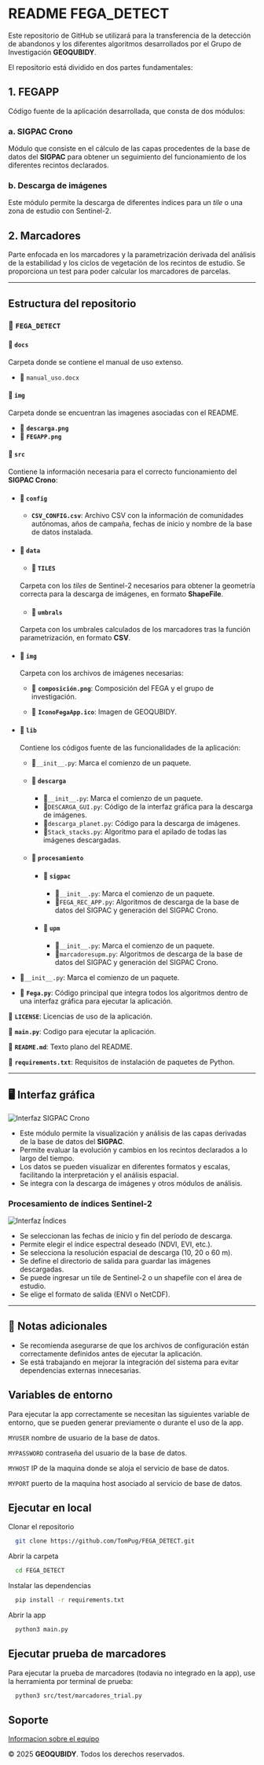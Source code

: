 # README FEGA_DETECT

Este repositorio de GitHub se utilizará para la transferencia de la detección de abandonos y los diferentes algoritmos desarrollados por el Grupo de Investigación **GEOQUBIDY**. 

El repositorio está dividido en dos partes fundamentales:

## 1. FEGAPP
Código fuente de la aplicación desarrollada, que consta de dos módulos:

### a. SIGPAC Crono
Módulo que consiste en el cálculo de las capas procedentes de la base de datos del **SIGPAC** para obtener un seguimiento del funcionamiento de los diferentes recintos declarados.

### b. Descarga de imágenes
Este módulo permite la descarga de diferentes índices para un *tile* o una zona de estudio con Sentinel-2.

## 2. Marcadores
Parte enfocada en los marcadores y la parametrización derivada del análisis de la estabilidad y los ciclos de vegetación de los recintos de estudio.
Se proporciona un test para poder calcular los marcadores de parcelas.

---

## Estructura del repositorio

### 📂 `FEGA_DETECT`


#### 📁 `docs`
Carpeta donde se contiene el manual de uso extenso.
- 📄 `manual_uso.docx`

#### 📁 `img`
Carpeta donde se encuentran las imagenes asociadas con el README.
- 📄 **`descarga.png`**
- 📄 **`FEGAPP.png`**

#### 📁 `src`
Contiene la información necesaria para el correcto funcionamiento del **SIGPAC Crono**:

  - #### 📁 `config`
    - **`CSV_CONFIG.csv`**: Archivo CSV con la información de comunidades autónomas, años de campaña, fechas de inicio y nombre de la base de datos instalada.
  
  - #### 📁 `data`

    - #### 📁 `TILES`
    Carpeta con los *tiles* de Sentinel-2 necesarios para obtener la geometría correcta para la descarga de imágenes, en formato **ShapeFile**.
    - #### 📁 `umbrals`
    Carpeta con los umbrales calculados de los marcadores tras la función parametrización, en formato **CSV**.

  - #### 📁 `img`
    Carpeta con los archivos de imágenes necesarias:
    - 📄 **`composición.png`**: Composición del FEGA y el grupo de investigación.

    - 📄 **`IconoFegaApp.ico`**: Imagen de GEOQUBIDY.

  - #### 📁 `lib`
    Contiene los códigos fuente de las funcionalidades de la aplicación:
    - 📄`__init__.py`: Marca el comienzo de un paquete.

    - #### 📁 `descarga`
      - 📄`__init__.py`: Marca el comienzo de un paquete.
      - 📄`DESCARGA_GUI.py`: Código de la interfaz gráfica para la descarga de imágenes.
      - 📄`descarga_planet.py`: Código para la descarga de imágenes.
      - 📄`Stack_stacks.py`: Algoritmo para el apilado de todas las imágenes descargadas.

    - #### 📁 `procesamiento`
      - #### 📁 `sigpac`
        - 📄`__init__.py`: Marca el comienzo de un paquete.
        - 📄`FEGA_REC_APP.py`: Algoritmos de descarga de la base de datos del SIGPAC y generación del SIGPAC Crono.

      - #### 📁 `upm`
        - 📄`__init__.py`: Marca el comienzo de un paquete.
        - 📄`marcadoresupm.py`: Algoritmos de descarga de la base de datos del SIGPAC y generación del SIGPAC Crono.

  - 📄`__init__.py`: Marca el comienzo de un paquete.

  - 📄 **`Fega.py`**: Código principal que integra todos los algoritmos dentro de una interfaz gráfica para ejecutar la aplicación.

📄 **`LICENSE`**: Licencias de uso de la aplicación.

📄 **`main.py`**: Codigo para ejecutar la aplicación.

📄 **`README.md`**: Texto plano del README.

📄 **`requirements.txt`**: Requisitos de instalación de paquetes de Python.

---

## 🖥️ Interfaz gráfica


![Interfaz SIGPAC Crono](img/FEGAPP.png)

- Este módulo permite la visualización y análisis de las capas derivadas de la base de datos del **SIGPAC**.
- Permite evaluar la evolución y cambios en los recintos declarados a lo largo del tiempo.
- Los datos se pueden visualizar en diferentes formatos y escalas, facilitando la interpretación y el análisis espacial.
- Se integra con la descarga de imágenes y otros módulos de análisis.

### Procesamiento de índices Sentinel-2
![Interfaz Índices](img/descarga.png)

- Se seleccionan las fechas de inicio y fin del período de descarga.
- Permite elegir el índice espectral deseado (NDVI, EVI, etc.).
- Se selecciona la resolución espacial de descarga (10, 20 o 60 m).
- Se define el directorio de salida para guardar las imágenes descargadas.
- Se puede ingresar un tile de Sentinel-2 o un shapefile con el área de estudio.
- Se elige el formato de salida (ENVI o NetCDF).

---

## 📌 Notas adicionales
- Se recomienda asegurarse de que los archivos de configuración están correctamente definidos antes de ejecutar la aplicación.
- Se está trabajando en mejorar la integración del sistema para evitar dependencias externas innecesarias.


## Variables de entorno

Para ejecutar la app correctamente se necesitan las siguientes variable de entorno, que se pueden generar previamente o durante el uso de la app.

`MYUSER` nombre de usuario de la base de datos.

`MYPASSWORD` contraseña del usuario de la base de datos.

`MYHOST` IP de la maquina donde se aloja el servicio de base de datos.

`MYPORT` puerto de la maquina host asociado al servicio de base de datos.


## Ejecutar en local

Clonar el repositorio

```bash
  git clone https://github.com/TomPug/FEGA_DETECT.git
```

Abrir la carpeta

```bash
  cd FEGA_DETECT
```

Instalar las dependencias
```bash
  pip install -r requirements.txt
```

Abrir la app

```bash
  python3 main.py
```


## Ejecutar prueba de marcadores

Para ejecutar la prueba de marcadores (todavia no integrado en la app), use la herramienta por terminal de prueba:

```bash
  python3 src/test/marcadores_trial.py
```


## Soporte
[Informacion sobre el equipo](https://blogs.upm.es/dynamicland/)

© 2025 **GEOQUBIDY**. Todos los derechos reservados.
